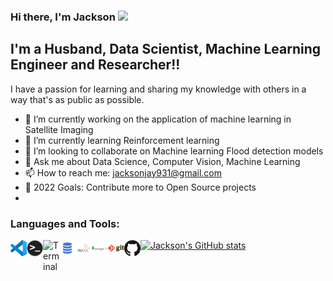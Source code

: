 ### Hi there, I'm Jackson <img src="https://raw.githubusercontent.com/MartinHeinz/MartinHeinz/master/wave.gif" width="30px"> 


## I'm a Husband, Data Scientist, Machine Learning Engineer and Researcher!!
 I have a passion for learning and sharing my knowledge with others in a way that's as public as possible. 

- 🔭 I’m currently working on the application of machine learning in Satellite Imaging 
- 🌱 I’m currently learning Reinforcement learning 
- 👯 I’m looking to collaborate on Machine learning Flood detection models
- 💬 Ask me about Data Science, Computer Vision, Machine Learning 
- 📫 How to reach me: jacksonjay931@gmail.com
- 🥅 2022 Goals: Contribute more to Open Source projects
- <br />

### Languages and Tools:

<img align="left" alt="Visual Studio Code" width="26px" src="https://raw.githubusercontent.com/github/explore/80688e429a7d4ef2fca1e82350fe8e3517d3494d/topics/visual-studio-code/visual-studio-code.png" />

<img align="left" alt="Terminal" width="26px" src="https://raw.githubusercontent.com/github/explore/80688e429a7d4ef2fca1e82350fe8e3517d3494d/topics/terminal/terminal.png" />

<img align="left" alt="Terminal" width="26px" src="https://upload.wikimedia.org/wikipedia/commons/0/0a/Python.svg" />

<img align="left" alt="SQL" width="26px" src="https://raw.githubusercontent.com/github/explore/80688e429a7d4ef2fca1e82350fe8e3517d3494d/topics/sql/sql.png" />
<img align="left" alt="MySQL" width="26px" src="https://raw.githubusercontent.com/github/explore/80688e429a7d4ef2fca1e82350fe8e3517d3494d/topics/mysql/mysql.png" />

<img align="left" alt="MongoDB" width="26px" src="https://raw.githubusercontent.com/github/explore/80688e429a7d4ef2fca1e82350fe8e3517d3494d/topics/mongodb/mongodb.png" />

<img align="left" alt="Git" width="26px" src="https://raw.githubusercontent.com/github/explore/80688e429a7d4ef2fca1e82350fe8e3517d3494d/topics/git/git.png" />
<img align="left" alt="GitHub" width="26px" src="https://raw.githubusercontent.com/github/explore/78df643247d429f6cc873026c0622819ad797942/topics/github/github.png" />



[![Jackson's GitHub stats](https://github-readme-stats.vercel.app/api?username=Callmekofi)](https://github.com/Callmekofi/github-readme-stats)

